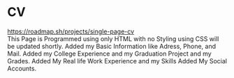 # CV
https://roadmap.sh/projects/single-page-cv<br>
This Page is Programmed using only HTML with no Styling using CSS will be updated shortly.
Added my Basic Information like Adress, Phone, and Mail.
Added my College Experience and my Graduation Project and my Grades.
Added My Real life Work Experience and my Skills
Added My Social Accounts.
